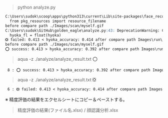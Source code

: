 > python analyze.py

```markdown
C:\Users\sudok\scoop\apps\python313\current\Lib\site-packages\face_recognition_models\__init__.py:7: UserWarning: pkg_resources is deprecated as an API. See https://setuptools.pypa.io/en/latest/pkg_resources.html. The pkg_resources package is slated for removal as early as 2025-11-30. Refrain from using this package or pin to Setuptools<81.
  from pkg_resources import resource_filename
before compare path ./Images/scan/myself.gif
C:\Users\sudok\GitHub\golden_eagle\analyze.py:43: DeprecationWarning: Conversion of an array with ndim > 0 to a scalar is deprecated, and will error in future. Ensure you extract a single element from your array before performing this operation. (Deprecated NumPy 1.25.)
  hyoka_fl = float(hyoka)
❎️ failed: 0.413 < hyoka_accuracy: 0.414 after compare path Images\run\face_1.gif
before compare path ./Images/scan/myself.gif
⭕️ success: 0.413 > hyoka_accuracy: 0.392 after compare path Images\run\face_2.gif

```

> aqua -z ./analyze/analyze_result.txt ⭕️

```markdown
 8 : ⭕️ success: 0.413 > hyoka_accuracy: 0.392 after compare path Images\run\face_2.gif
```

> aqua -z ./analyze/analyze_result.txt ❎️

```markdown
 6 : ❎️ failed: 0.413 < hyoka_accuracy: 0.414 after compare path Images\run\face_1.gif
```

※ 精度評価の結果をエクセルシートにコピー＆ペーストする。

> 精度評価の結果(ファイル名.xlsx) / 顔認識分析.xlsx